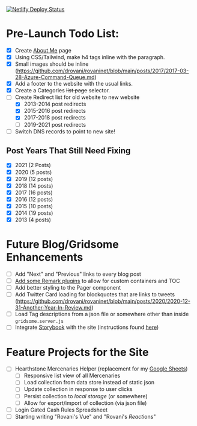 [![Netlify Deploy Status](https://api.netlify.com/api/v1/badges/aad9cac8-4737-4708-a70f-104749fcd8d7/deploy-status)](https://app.netlify.com/sites/rovaninet/deploys)

# Pre-Launch Todo List:

- [x] Create [About Me](https://github.com/drovani/rovaninet/blob/main/src/pages/About.vue) page
- [x] Using CSS/Tailwind, make h4 tags inline with the paragraph.
- [x] Small images should be inline (https://github.com/drovani/rovaninet/blob/main/posts/2017/2017-03-28-Azure-Command-Queue.md)
- [x] Add a footer to the website with the usual links.
- [x] Create a Categories ~~list page~~ selector.
- [ ] Create Redirect list for old website to new website
  - [x] 2013-2014 post redirects
  - [x] 2015-2016 post redirects
  - [x] 2017-2018 post redirects
  - [ ] 2019-2021 post redirects
- [ ] Switch DNS records to point to new site!

## Post Years That Still Need Fixing

- [x] 2021 (2 Posts)
- [x] 2020 (5 posts)
- [x] 2019 (12 posts)
- [x] 2018 (14 posts)
- [x] 2017 (16 posts)
- [x] 2016 (12 posts)
- [x] 2015 (10 posts)
- [x] 2014 (19 posts)
- [x] 2013 (4 posts)

# Future Blog/Gridsome Enhancements

- [ ] Add "Next" and "Previous" links to every blog post
- [ ] [Add some Remark plugins](https://github.com/gridsome/gridsome/issues/61) to allow for custom containers and TOC
- [ ] Add better styling to the Pager component
- [ ] Add Twitter Card loading for blockquotes that are links to tweets (https://github.com/drovani/rovaninet/blob/main/posts/2020/2020-12-31-Another-Year-In-Review.md)
- [ ] Load Tag descriptions from a json file or somewhere other than inside `gridsome.server.js`
- [ ] Integrate [Storybook](https://storybook.js.org/) with the site (instructions found [here](https://mannes.tech/gridsome-storybook/))

# Feature Projects for the Site

- [ ] Hearthstone Mercenaries Helper (replacement for my [Google Sheets](https://docs.google.com/spreadsheets/d/19FBZWszfu286zdRNZ43JvUD2bUvxLfrYTLmO1qSJmEM/edit?usp=sharing))
  - [ ] Responsive list view of all Mercenaries
  - [ ] Load collection from data store instead of static json
  - [ ] Update collection in response to user clicks
  - [ ] Persist collection to _local storage_ (or somewhere)
  - [ ] Allow for export/import of collection (via json file)
- [ ] Login Gated Cash Rules Spreadsheet
- [ ] Starting writing "Rovani's Vue" and "Rovani's *React*ions"